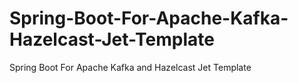 # Spring-Boot-For-Apache-Kafka-Hazelcast-Jet-Template
Spring Boot For Apache Kafka and Hazelcast Jet Template
